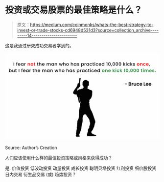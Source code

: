 # 投资或交易股票的最佳策略是什么？

> 原文：<https://medium.com/coinmonks/whats-the-best-strategy-to-invest-or-trade-stocks-cd6948d531d3?source=collection_archive---------14----------------------->

这是我通过研究成功交易者学到的。

![](img/500a50c72f8b5446a5ebad10d2f9dfd3.png)

Source: Author’s Creation

人们应该使用什么样的最佳投资策略或风格来获得成功？

是:
价值投资
低波动投资
动量投资
成长投资
聪明贝塔投资
红利投资
细价股投资
日内交易
衍生品交易
(或)
趋势投资？